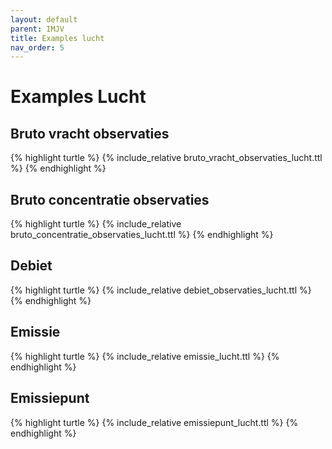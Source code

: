 ```yaml
---
layout: default
parent: IMJV
title: Examples lucht
nav_order: 5
---
```


# Examples Lucht

## Bruto vracht observaties

{% highlight turtle %}
{% include_relative bruto_vracht_observaties_lucht.ttl %}
{% endhighlight %}

## Bruto concentratie observaties

{% highlight turtle %}
{% include_relative bruto_concentratie_observaties_lucht.ttl %}
{% endhighlight %}

## Debiet

{% highlight turtle %}
{% include_relative debiet_observaties_lucht.ttl %}
{% endhighlight %}

## Emissie

{% highlight turtle %}
{% include_relative emissie_lucht.ttl %}
{% endhighlight %}

## Emissiepunt

{% highlight turtle %}
{% include_relative emissiepunt_lucht.ttl %}
{% endhighlight %}